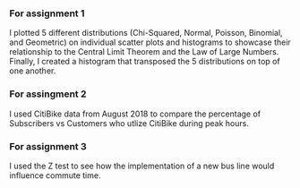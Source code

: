 ### For assignment 1
I plotted 5 different distributions (Chi-Squared, Normal, Poisson, Binomial, and Geometric) on individual scatter plots and histograms to showcase their relationship to the Central Limit Theorem and the Law of Large Numbers. Finally, I created a histogram that transposed the 5 distributions on top of one another. 

### For assingment 2
I used CitiBike data from August 2018 to compare the percentage of Subscribers vs Customers who utlize CitiBike during peak hours. 

### For assignment 3
I used the Z test to see how the implementation of a new bus line would influence commute time.


